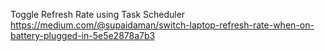 Toggle Refresh Rate using Task Scheduler
https://medium.com/@supaidaman/switch-laptop-refresh-rate-when-on-battery-plugged-in-5e5e2878a7b3
